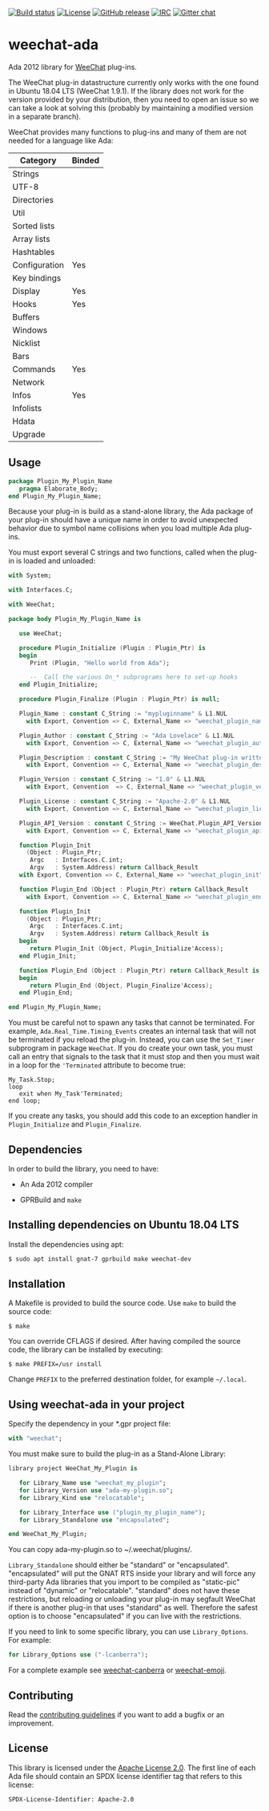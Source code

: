 [![Build status](https://github.com/onox/weechat-ada/actions/workflows/build.yaml/badge.svg)](https://github.com/onox/weechat-ada/actions/workflows/build.yaml)
[![License](https://img.shields.io/github/license/onox/weechat-ada.svg?color=blue)](https://github.com/onox/weechat-ada/blob/master/LICENSE)
[![GitHub release](https://img.shields.io/github/release/onox/weechat-ada.svg)](https://github.com/onox/weechat-ada/releases/latest)
[![IRC](https://img.shields.io/badge/IRC-%23ada%20on%20libera.chat-orange.svg)](https://libera.chat)
[![Gitter chat](https://badges.gitter.im/gitterHQ/gitter.svg)](https://gitter.im/ada-lang/Lobby)

# weechat-ada

Ada 2012 library for [WeeChat][url-weechat] plug-ins.

The WeeChat plug-in datastructure currently only works with the one
found in Ubuntu 18.04 LTS (WeeChat 1.9.1). If the library does not
work for the version provided by your distribution, then you need to
open an issue so we can take a look at solving this (probably by maintaining
a modified version in a separate branch).

WeeChat provides many functions to plug-ins and many of them are not needed
for a language like Ada:

| Category      | Binded |
|---------------|--------|
| Strings       |        |
| UTF-8         |        |
| Directories   |        |
| Util          |        |
| Sorted lists  |        |
| Array lists   |        |
| Hashtables    |        |
| Configuration | Yes    |
| Key bindings  |        |
| Display       | Yes    |
| Hooks         | Yes    |
| Buffers       |        |
| Windows       |        |
| Nicklist      |        |
| Bars          |        |
| Commands      | Yes    |
| Network       |        |
| Infos         | Yes    |
| Infolists     |        |
| Hdata         |        |
| Upgrade       |        |

## Usage

```ada
package Plugin_My_Plugin_Name
   pragma Elaborate_Body;
end Plugin_My_Plugin_Name;
```

Because your plug-in is build as a stand-alone library, the Ada package
of your plug-in should have a unique name in order to avoid unexpected
behavior due to symbol name collisions when you load multiple Ada plug-ins.

You must export several C strings and two functions, called when the plug-in
is loaded and unloaded:

```ada
with System;

with Interfaces.C;

with WeeChat;

package body Plugin_My_Plugin_Name is

   use WeeChat;

   procedure Plugin_Initialize (Plugin : Plugin_Ptr) is
   begin
      Print (Plugin, "Hello world from Ada");

      --  Call the various On_* subprograms here to set-up hooks
   end Plugin_Initialize;

   procedure Plugin_Finalize (Plugin : Plugin_Ptr) is null;

   Plugin_Name : constant C_String := "mypluginname" & L1.NUL
     with Export, Convention => C, External_Name => "weechat_plugin_name";

   Plugin_Author : constant C_String := "Ada Lovelace" & L1.NUL
     with Export, Convention => C, External_Name => "weechat_plugin_author";

   Plugin_Description : constant C_String := "My WeeChat plug-in written in Ada 2012" & L1.NUL
     with Export, Convention => C, External_Name => "weechat_plugin_description";

   Plugin_Version : constant C_String := "1.0" & L1.NUL
     with Export, Convention  => C, External_Name => "weechat_plugin_version";

   Plugin_License : constant C_String := "Apache-2.0" & L1.NUL
     with Export, Convention => C, External_Name => "weechat_plugin_license";

   Plugin_API_Version : constant C_String := WeeChat.Plugin_API_Version
     with Export, Convention => C, External_Name => "weechat_plugin_api_version";

   function Plugin_Init
     (Object : Plugin_Ptr;
      Argc   : Interfaces.C.int;
      Argv   : System.Address) return Callback_Result
   with Export, Convention => C, External_Name => "weechat_plugin_init";

   function Plugin_End (Object : Plugin_Ptr) return Callback_Result
     with Export, Convention => C, External_Name => "weechat_plugin_end";

   function Plugin_Init
     (Object : Plugin_Ptr;
      Argc   : Interfaces.C.int;
      Argv   : System.Address) return Callback_Result is
   begin
      return Plugin_Init (Object, Plugin_Initialize'Access);
   end Plugin_Init;

   function Plugin_End (Object : Plugin_Ptr) return Callback_Result is
   begin
      return Plugin_End (Object, Plugin_Finalize'Access);
   end Plugin_End;

end Plugin_My_Plugin_Name;
```

You must be careful not to spawn any tasks that cannot be terminated. For
example, `Ada.Real_Time.Timing_Events` creates an internal task that will
not be terminated if you reload the plug-in. Instead, you can use the
`Set_Timer` subprogram in package `WeeChat`. If you do create your own task,
you must call an entry that signals to the task that it must stop and then
you must wait in a loop for the `'Terminated` attribute to become true:

```
My_Task.Stop;
loop
   exit when My_Task'Terminated;
end loop;
```

If you create any tasks, you should add this code to an exception handler
in `Plugin_Initialize` and `Plugin_Finalize`.

## Dependencies

In order to build the library, you need to have:

 * An Ada 2012 compiler

 * GPRBuild and `make`

## Installing dependencies on Ubuntu 18.04 LTS

Install the dependencies using apt:

```sh
$ sudo apt install gnat-7 gprbuild make weechat-dev
```

## Installation

A Makefile is provided to build the source code. Use `make` to build
the source code:

```
$ make
```

You can override CFLAGS if desired. After having compiled the source code,
the library can be installed by executing:

```
$ make PREFIX=/usr install
```

Change `PREFIX` to the preferred destination folder, for example `~/.local`.

## Using weechat-ada in your project

Specify the dependency in your \*.gpr project file:

```ada
with "weechat";
```

You must make sure to build the plug-in as a Stand-Alone Library:

```ada
library project WeeChat_My_Plugin is

   for Library_Name use "weechat_my_plugin";
   for Library_Version use "ada-my-plugin.so";
   for Library_Kind use "relocatable";

   for Library_Interface use ("plugin_my_plugin_name");
   for Library_Standalone use "encapsulated";

end WeeChat_My_Plugin;
```

You can copy ada-my-plugin.so to ~/.weechat/plugins/.

`Library_Standalone` should either be "standard" or "encapsulated".
"encapsulated" will put the GNAT RTS inside your library and will force any
third-party Ada libraries that you import to be compiled as "static-pic" instead
of "dynamic" or "relocatable". "standard" does not have these restrictions,
but reloading or unloading your plug-in may segfault WeeChat if there is
another plug-in that uses "standard" as well. Therefore the safest option
is to choose "encapsulated" if you can live with the restrictions.

If you need to link to some specific library, you can use `Library_Options`.
For example:

```ada
for Library_Options use ("-lcanberra");
```

For a complete example see [weechat-canberra][url-weechat-canberra] or
[weechat-emoji][url-weechat-emoji].

## Contributing

Read the [contributing guidelines][url-contributing] if you want to add
a bugfix or an improvement.

## License

This library is licensed under the [Apache License 2.0][url-apache].
The first line of each Ada file should contain an SPDX license identifier tag that
refers to this license:

    SPDX-License-Identifier: Apache-2.0

  [url-apache]: https://opensource.org/licenses/Apache-2.0
  [url-contributing]: /CONTRIBUTING.md
  [url-weechat]: https://weechat.org/
  [url-weechat-canberra]: https://github.com/onox/weechat-canberra
  [url-weechat-emoji]: https://github.com/onox/weechat-emoji
